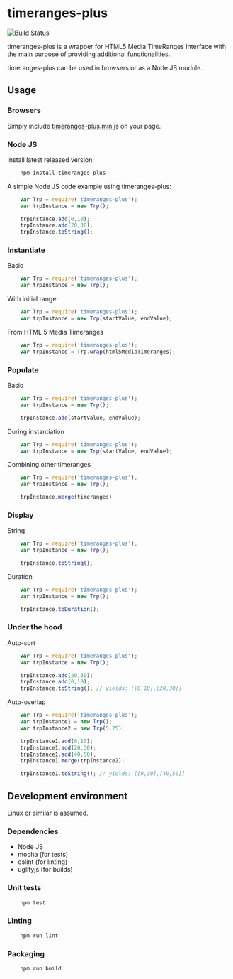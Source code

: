 # timeranges-plus
[![Build Status](https://travis-ci.org/nakautot/timeranges-plus.svg?branch=master)](https://travis-ci.org/nakautot/timeranges-plus)

timeranges-plus is a wrapper for HTML5 Media TimeRanges Interface with the main purpose of providing additional functionalities.

timeranges-plus can be used in browsers or as a Node JS module.

## Usage

### Browsers

Simply include [timeranges-plus.min.js](https://github.com/nakautot/timeranges-plus/releases/download/1.0.0/timeranges-plus.min.js) on your page.

### Node JS

Install latest released version:

```bash
    npm install timeranges-plus
```

A simple Node JS code example using timeranges-plus:

```javascript
    var Trp = require('timeranges-plus');
    var trpInstance = new Trp();

    trpInstance.add(0,10);
    trpInstance.add(20,30);
    trpInstance.toString();
```

### Instantiate

Basic
```javascript
    var Trp = require('timeranges-plus');
    var trpInstance = new Trp();
```
With initial range
```javascript
    var Trp = require('timeranges-plus');
    var trpInstance = new Trp(startValue, endValue);
```
From HTML 5 Media Timeranges
```javascript
    var Trp = require('timeranges-plus');
    var trpInstance = Trp.wrap(html5MediaTimeranges);
```

### Populate

Basic
```javascript
    var Trp = require('timeranges-plus');
    var trpInstance = new Trp();

    trpInstance.add(startValue, endValue);
```
During instantiation
```javascript
    var Trp = require('timeranges-plus');
    var trpInstance = new Trp(startValue, endValue);
```
Combining other timeranges
```javascript
    var Trp = require('timeranges-plus');
    var trpInstance = new Trp();

    trpInstance.merge(timeranges)
```

### Display
String
```javascript
    var Trp = require('timeranges-plus');
    var trpInstance = new Trp();

    trpInstance.toString();
```
Duration
```javascript
    var Trp = require('timeranges-plus');
    var trpInstance = new Trp();

    trpInstance.toDuration();
```

### Under the hood

Auto-sort
```javascript
    var Trp = require('timeranges-plus');
    var trpInstance = new Trp();

    trpInstance.add(20,30);
    trpInstance.add(0,10);
    trpInstance.toString(); // yields: [[0,10],[20,30]]
```
Auto-overlap
```javascript
    var Trp = require('timeranges-plus');
    var trpInstance1 = new Trp();
    var trpInstance2 = new Trp(5,25);

    trpInstance1.add(0,10);
    trpInstance1.add(20,30);
    trpInstance1.add(40,50);
    trpInstance1.merge(trpInstance2);

    trpInstance1.toString(); // yields: [[0,30],[40,50]]
```

## Development environment

Linux or similar is assumed.

### Dependencies

* Node JS
* mocha (for tests)
* eslint (for linting)
* uglifyjs (for builds)

### Unit tests

```bash
    npm test
```

### Linting

```bash
    npm run lint
```

### Packaging

```bash
    npm run build
```